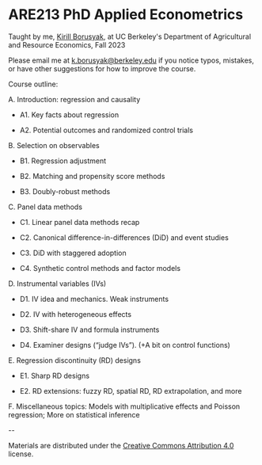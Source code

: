 # ARE213 PhD Applied Econometrics
Taught by me, [Kirill Borusyak](https://sites.google.com/view/borusyak/), at UC Berkeley's Department of Agricultural and Resource Economics, Fall 2023

Please email me at [k.borusyak@berkeley.edu](mailto:k.borusyak@berkeley.edu) if you notice typos, mistakes, or have other suggestions for how to improve the course.

Course outline:

A. Introduction: regression and causality 

- A1.	Key facts about regression

- A2.	Potential outcomes and randomized control trials

B. Selection on observables 

- B1.	Regression adjustment
  
- B2.	Matching and propensity score methods
  
- B3.	Doubly-robust methods

C. Panel data methods 

- C1.	Linear panel data methods recap
  
- C2.	Canonical difference-in-differences (DiD) and event studies
  
- C3.	DiD with staggered adoption
  
- C4.	Synthetic control methods and factor models

D. Instrumental variables (IVs) 

- D1.	IV idea and mechanics. Weak instruments
  
- D2.	IV with heterogeneous effects
  
- D3.	Shift-share IV and formula instruments
  
- D4.	Examiner designs (“judge IVs”). (+A bit on control functions)

E. Regression discontinuity (RD) designs 

- E1.	Sharp RD designs
  
- E2.	RD extensions: fuzzy RD, spatial RD, RD extrapolation, and more

F. Miscellaneous topics: Models with multiplicative effects and Poisson regression; More on statistical inference

--

Materials are distributed under the [Creative Commons Attribution 4.0](https://creativecommons.org/licenses/by/4.0/deed.en) license.
